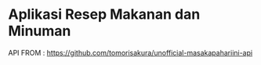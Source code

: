 # Aplikasi Resep Makanan dan Minuman

API FROM : https://github.com/tomorisakura/unofficial-masakapahariini-api
